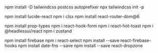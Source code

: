 

npm install -D tailwindcss postcss autoprefixer
npx tailwindcss init -p

npm install lucide-react
npm i clsx
npm install react-router-dom@6

npm install prop-types
npm i react-hook-form
npm i react-hot-toast
npm i @headlessui/react
npm i zustand

npm install firebase
npm i react-select
npm install --save react-firebase-hooks
npm install date-fns --save
npm install --save react-dropzone
